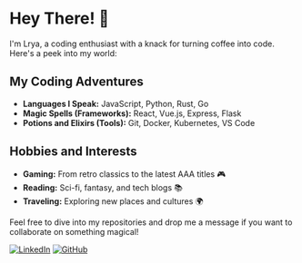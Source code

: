 # Hey There! 🎉

I'm Lrya, a coding enthusiast with a knack for turning coffee into code. Here's a peek into my world:

## My Coding Adventures

- **Languages I Speak:** JavaScript, Python, Rust, Go
- **Magic Spells (Frameworks):** React, Vue.js, Express, Flask
- **Potions and Elixirs (Tools):** Git, Docker, Kubernetes, VS Code

## Hobbies and Interests

- **Gaming:** From retro classics to the latest AAA titles 🎮
- **Reading:** Sci-fi, fantasy, and tech blogs 📚
- **Traveling:** Exploring new places and cultures 🌍

Feel free to dive into my repositories and drop me a message if you want to collaborate on something magical!

[![LinkedIn](https://img.shields.io/badge/-LinkedIn-blue)](https://linkedin.com/in/yourprofile)
[![GitHub](https://img.shields.io/badge/-GitHub-181717)](https://github.com/yourprofile)
